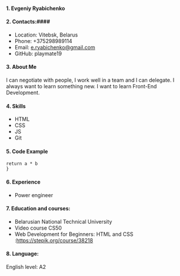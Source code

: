 #### 1. Evgeniy Ryabichenko ####
#### 2. Contacts:####
* Location: Vitebsk, Belarus
* Phone: +375298989114
* Email: e.ryabichenko@gmail.com
* GitHub: playmate19 
#### 3. About Me ####
I can negotiate with people, I work well in a team and I can delegate. I always want to learn something new. I want to learn Front-End Development. 
#### 4. Skills  ####
* HTML
* CSS
* JS 
* Git
#### 5. Code Example ####
```function multiply (a, b) {
return a * b
}
```
#### 6. Experience ####
* Power engineer 
#### 7. Education and courses: #### 
*  Belarusian National Technical University 
*  Video course CS50
* Web Development for Beginners: HTML and CSS :https://stepik.org/course/38218
#### 8. Language: ####
English level: A2
